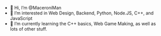 - 👋 Hi, I’m @MaceroniMan
- 👀 I’m interested in Web Design, Backend, Python, Node.JS, C++, and JavaScript
- 🌱 I’m currently learning the C++ basics, Web Game Making, as well as lots of other stuff.
